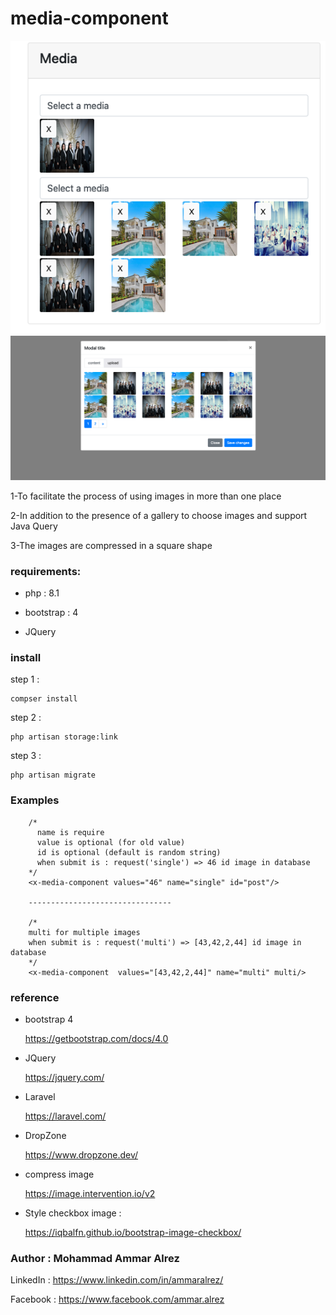 # media-component

<img src="public/readme/1.png" width="549">
<img src="public/readme/2.png" width="549">

1-To facilitate the process of using images in more than one place

2-In addition to the presence of a gallery to choose images and support Java Query

3-The images are compressed in a square shape

### requirements:

- php : 8.1

- bootstrap :  4

- JQuery

### install

step 1 :

    compser install

step 2 :

    php artisan storage:link

step 3 :

    php artisan migrate

### Examples

        /*
          name is require
          value is optional (for old value)
          id is optional (default is random string)
          when submit is : request('single') => 46 id image in database
        */       
        <x-media-component values="46" name="single" id="post"/>

        --------------------------------

        /*
        multi for multiple images
        when submit is : request('multi') => [43,42,2,44] id image in database
        */
        <x-media-component  values="[43,42,2,44]" name="multi" multi/>

### reference

- bootstrap 4

  https://getbootstrap.com/docs/4.0
- JQuery

  https://jquery.com/
- Laravel

  https://laravel.com/
- DropZone

  https://www.dropzone.dev/
- compress image

  https://image.intervention.io/v2
- Style checkbox image :

  https://iqbalfn.github.io/bootstrap-image-checkbox/

### Author : Mohammad Ammar Alrez

LinkedIn : https://www.linkedin.com/in/ammaralrez/

Facebook : https://www.facebook.com/ammar.alrez
